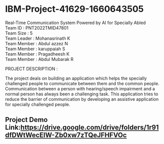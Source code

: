 # IBM-Project-41629-1660643505
Real-Time Communication System Powered by AI for Specially Abled</br>
Team ID : PNT2022TMID47801</br>
Team Size : 5</br>
Team Leader : Mohanasrinath K</br>
Team Member : Abdul azzez N</br>
Team Member : karuppaiah S</br>
Team Member : Pragadheesh K</br>
Team Member : Abdul Mubarak R</br>

PROJECT DESCRIPTION :

The project deals on building an application which helps the specially challenged people to communicate between them and the common people. Communication between a person with hearing/speech impairment and a normal person has always been a challenging task. This application tries to reduce the barrier of communication by developing an assistive application for specially challenged people.
</br><h2> Project Demo Link:https://drive.google.com/drive/folders/1r91dfDWtWecElW-Zb0xw7zTQeJFHFVOc</h2>

